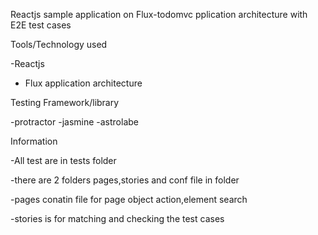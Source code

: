 ﻿Reactjs sample application on Flux-todomvc pplication architecture with E2E test cases

Tools/Technology used

 -Reactjs
 - Flux application architecture

Testing Framework/library

 -protractor
 -jasmine
 -astrolabe


Information

 -All test are in tests folder

 -there are 2 folders pages,stories and conf file in folder

 -pages conatin file for page object action,element search

 -stories is for matching and checking the test cases
